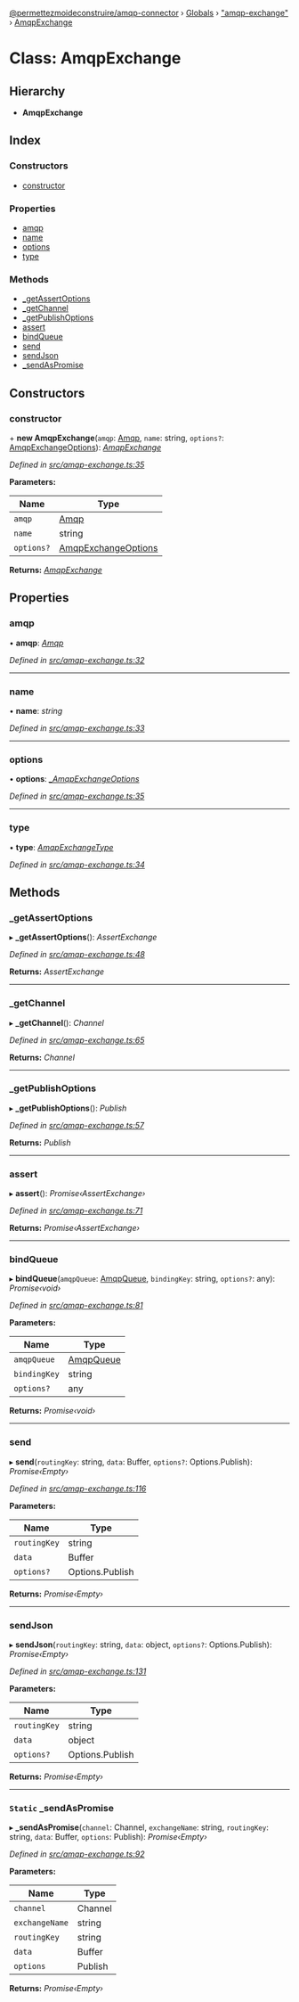 [@permettezmoideconstruire/amqp-connector](../README.md) › [Globals](../globals.md) › ["amqp-exchange"](../modules/_amqp_exchange_.md) › [AmqpExchange](_amqp_exchange_.amqpexchange.md)

# Class: AmqpExchange

## Hierarchy

* **AmqpExchange**

## Index

### Constructors

* [constructor](_amqp_exchange_.amqpexchange.md#constructor)

### Properties

* [amqp](_amqp_exchange_.amqpexchange.md#amqp)
* [name](_amqp_exchange_.amqpexchange.md#name)
* [options](_amqp_exchange_.amqpexchange.md#options)
* [type](_amqp_exchange_.amqpexchange.md#type)

### Methods

* [_getAssertOptions](_amqp_exchange_.amqpexchange.md#_getassertoptions)
* [_getChannel](_amqp_exchange_.amqpexchange.md#_getchannel)
* [_getPublishOptions](_amqp_exchange_.amqpexchange.md#_getpublishoptions)
* [assert](_amqp_exchange_.amqpexchange.md#assert)
* [bindQueue](_amqp_exchange_.amqpexchange.md#bindqueue)
* [send](_amqp_exchange_.amqpexchange.md#send)
* [sendJson](_amqp_exchange_.amqpexchange.md#sendjson)
* [_sendAsPromise](_amqp_exchange_.amqpexchange.md#static-_sendaspromise)

## Constructors

###  constructor

\+ **new AmqpExchange**(`amqp`: [Amqp](_amqp_.amqp.md), `name`: string, `options?`: [AmqpExchangeOptions](../interfaces/_amqp_exchange_.amqpexchangeoptions.md)): *[AmqpExchange](_amqp_exchange_.amqpexchange.md)*

*Defined in [src/amqp-exchange.ts:35](https://github.com/permettez-moi-de-construire/amqp-connector/blob/3742247/src/amqp-exchange.ts#L35)*

**Parameters:**

Name | Type |
------ | ------ |
`amqp` | [Amqp](_amqp_.amqp.md) |
`name` | string |
`options?` | [AmqpExchangeOptions](../interfaces/_amqp_exchange_.amqpexchangeoptions.md) |

**Returns:** *[AmqpExchange](_amqp_exchange_.amqpexchange.md)*

## Properties

###  amqp

• **amqp**: *[Amqp](_amqp_.amqp.md)*

*Defined in [src/amqp-exchange.ts:32](https://github.com/permettez-moi-de-construire/amqp-connector/blob/3742247/src/amqp-exchange.ts#L32)*

___

###  name

• **name**: *string*

*Defined in [src/amqp-exchange.ts:33](https://github.com/permettez-moi-de-construire/amqp-connector/blob/3742247/src/amqp-exchange.ts#L33)*

___

###  options

• **options**: *[_AmqpExchangeOptions](../interfaces/_amqp_exchange_._amqpexchangeoptions.md)*

*Defined in [src/amqp-exchange.ts:35](https://github.com/permettez-moi-de-construire/amqp-connector/blob/3742247/src/amqp-exchange.ts#L35)*

___

###  type

• **type**: *[AmqpExchangeType](../modules/_amqp_exchange_.md#amqpexchangetype)*

*Defined in [src/amqp-exchange.ts:34](https://github.com/permettez-moi-de-construire/amqp-connector/blob/3742247/src/amqp-exchange.ts#L34)*

## Methods

###  _getAssertOptions

▸ **_getAssertOptions**(): *AssertExchange*

*Defined in [src/amqp-exchange.ts:48](https://github.com/permettez-moi-de-construire/amqp-connector/blob/3742247/src/amqp-exchange.ts#L48)*

**Returns:** *AssertExchange*

___

###  _getChannel

▸ **_getChannel**(): *Channel*

*Defined in [src/amqp-exchange.ts:65](https://github.com/permettez-moi-de-construire/amqp-connector/blob/3742247/src/amqp-exchange.ts#L65)*

**Returns:** *Channel*

___

###  _getPublishOptions

▸ **_getPublishOptions**(): *Publish*

*Defined in [src/amqp-exchange.ts:57](https://github.com/permettez-moi-de-construire/amqp-connector/blob/3742247/src/amqp-exchange.ts#L57)*

**Returns:** *Publish*

___

###  assert

▸ **assert**(): *Promise‹AssertExchange›*

*Defined in [src/amqp-exchange.ts:71](https://github.com/permettez-moi-de-construire/amqp-connector/blob/3742247/src/amqp-exchange.ts#L71)*

**Returns:** *Promise‹AssertExchange›*

___

###  bindQueue

▸ **bindQueue**(`amqpQueue`: [AmqpQueue](_amqp_queue_.amqpqueue.md), `bindingKey`: string, `options?`: any): *Promise‹void›*

*Defined in [src/amqp-exchange.ts:81](https://github.com/permettez-moi-de-construire/amqp-connector/blob/3742247/src/amqp-exchange.ts#L81)*

**Parameters:**

Name | Type |
------ | ------ |
`amqpQueue` | [AmqpQueue](_amqp_queue_.amqpqueue.md) |
`bindingKey` | string |
`options?` | any |

**Returns:** *Promise‹void›*

___

###  send

▸ **send**(`routingKey`: string, `data`: Buffer, `options?`: Options.Publish): *Promise‹Empty›*

*Defined in [src/amqp-exchange.ts:116](https://github.com/permettez-moi-de-construire/amqp-connector/blob/3742247/src/amqp-exchange.ts#L116)*

**Parameters:**

Name | Type |
------ | ------ |
`routingKey` | string |
`data` | Buffer |
`options?` | Options.Publish |

**Returns:** *Promise‹Empty›*

___

###  sendJson

▸ **sendJson**(`routingKey`: string, `data`: object, `options?`: Options.Publish): *Promise‹Empty›*

*Defined in [src/amqp-exchange.ts:131](https://github.com/permettez-moi-de-construire/amqp-connector/blob/3742247/src/amqp-exchange.ts#L131)*

**Parameters:**

Name | Type |
------ | ------ |
`routingKey` | string |
`data` | object |
`options?` | Options.Publish |

**Returns:** *Promise‹Empty›*

___

### `Static` _sendAsPromise

▸ **_sendAsPromise**(`channel`: Channel, `exchangeName`: string, `routingKey`: string, `data`: Buffer, `options`: Publish): *Promise‹Empty›*

*Defined in [src/amqp-exchange.ts:92](https://github.com/permettez-moi-de-construire/amqp-connector/blob/3742247/src/amqp-exchange.ts#L92)*

**Parameters:**

Name | Type |
------ | ------ |
`channel` | Channel |
`exchangeName` | string |
`routingKey` | string |
`data` | Buffer |
`options` | Publish |

**Returns:** *Promise‹Empty›*
